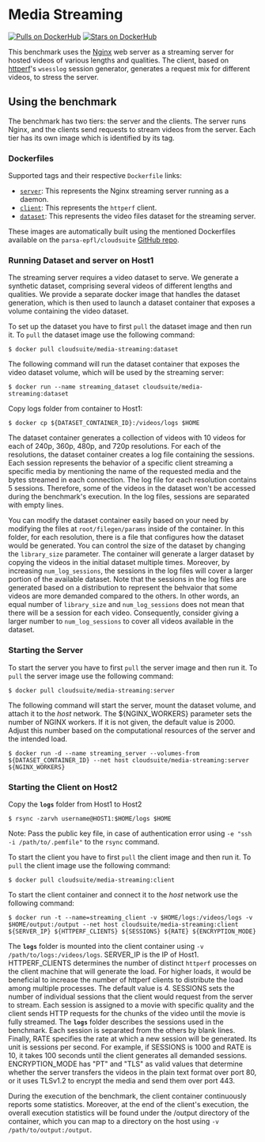 # Media Streaming

[![Pulls on DockerHub][dhpulls]][dhrepo]
[![Stars on DockerHub][dhstars]][dhrepo]

This benchmark uses the [Nginx][nginx_repo] web server as a streaming server for hosted videos of various lengths and qualities. The client, based on [httperf][httperf_repo]'s `wsesslog` session generator, generates a request mix for different videos, to stress the server.

## Using the benchmark ##
The benchmark has two tiers: the server and the clients. The server runs Nginx, and the clients send requests to stream videos from the server. Each tier has its own image which is identified by its tag.

### Dockerfiles ###

Supported tags and their respective `Dockerfile` links:

 - [`server`][serverdocker]: This represents the Nginx streaming server running as a daemon.
 - [`client`][clientdocker]: This represents the `httperf` client.
 - [`dataset`][datasetdocker]: This represents the video files dataset for the streaming server.

These images are automatically built using the mentioned Dockerfiles available on the `parsa-epfl/cloudsuite` [GitHub repo][repo].

### Running Dataset and server on Host1

The streaming server requires a video dataset to serve. We generate a synthetic dataset, comprising several videos of different lengths and qualities. We provide a separate docker image that handles the dataset generation, which is then used to launch a dataset container that exposes a volume containing the video dataset.

To set up the dataset you have to first `pull` the dataset image and then run it. To `pull` the dataset image use the following command:

    $ docker pull cloudsuite/media-streaming:dataset

The following command will run the dataset container that exposes the video dataset volume, which will be used by the streaming server:

    $ docker run --name streaming_dataset cloudsuite/media-streaming:dataset

Copy logs folder from container to Host1:

    $ docker cp ${DATASET_CONTAINER_ID}:/videos/logs $HOME
    
The dataset container generates a collection of videos with 10 videos for each of 240p, 360p, 480p, and 720p resolutions. For each of the resolutions, the dataset container creates a log file containing the sessions. Each session represents the behavior of a specific client streaming a specific media by mentioning the name of the requested media and the bytes streamed in each connection. The log file for each resolution contains 5 sessions. Therefore, some of the videos in the dataset won't be accessed during the benchmark's execution. In the log files, sessions are separated with empty lines. 

You can modify the dataset container easily based on your need by modifying the files at `root/filegen/params` inside of the container. In this folder, for each resolution, there is a file that configures how the dataset would be generated. You can control the size of the dataset by changing the `library_size` parameter. The container will generate a larger dataset by copying the videos in the initial dataset multiple times. Moreover, by increasing `num_log_sessions`, the sessions in the log files will cover a larger portion of the available dataset. Note that the sessions in the log files are generated based on a distribution to represent the behvaior that some videos are more demanded compared to the others. In other words, an equal number of `library_size` and `num_log_sessions` does not mean that there will be a session for each video. Consequently, consider giving a larger number to `num_log_sessions` to cover all videos available in the dataset. 


### Starting the Server ####
To start the server you have to first `pull` the server image and then run it. To `pull` the server image use the following command:

    $ docker pull cloudsuite/media-streaming:server

The following command will start the server, mount the dataset volume, and attach it to the *host* network. The ${NGINX_WORKERS} parameter sets the number of NGINX workers. If it is not given, the default value is 2000. Adjust this number based on the computational resources of the server and the intended load.  

    $ docker run -d --name streaming_server --volumes-from ${DATASET_CONTAINER_ID} --net host cloudsuite/media-streaming:server ${NGINX_WORKERS}


### Starting the Client on Host2 ###

Copy the **`logs`** folder from Host1 to Host2

    $ rsync -zarvh username@HOST1:$HOME/logs $HOME

Note: Pass the public key file, in case of authentication error using `-e "ssh -i /path/to/.pemfile"` to the `rsync` command.


To start the client you have to first `pull` the client image and then run it. To `pull` the client image use the following command:

    $ docker pull cloudsuite/media-streaming:client

To start the client container and connect it to the *host* network use the following command:

    $ docker run -t --name=streaming_client -v $HOME/logs:/videos/logs -v $HOME/output:/output --net host cloudsuite/media-streaming:client ${SERVER_IP} ${HTTPERF_CLIENTS} ${SESSIONS} ${RATE} ${ENCRYPTION_MODE}

The **`logs`** folder is mounted into the client container using `-v /path/to/logs:/videos/logs`. SERVER_IP is the IP of Host1. HTTPERF_CLIENTS determines the number of distinct `httperf` processes on the client machine that will generate the load. For higher loads, it would be beneficial to increase the number of httperf clients to distribute the load among multiple processes. The default value is 4. SESSIONS sets the number of individual sessions that the client would request from the server to stream. Each session is assigned to a movie with specific quality and the client sends HTTP requests for the chunks of the video until the movie is fully streamed. The **`logs`** folder describes the sessions used in the benchmark. Each session is separated from the others by blank lines. Finally, RATE specifies the rate at which a new session will be generated. Its unit is sessions per second. For example, if SESSIONS is 1000 and RATE is 10, it takes 100 seconds until the client generates all demanded sessions. ENCRYPTION_MODE has "PT" and "TLS" as valid values that determine whether the server transfers the videos in the plain text format over port 80, or it uses TLSv1.2 to encrypt the media and send them over port 443. 

During the execution of the benchmark, the client container continuously reports some statistics. Moreover, at the end of the client's execution, the overall execution statistics will be found under the /output directory of the container, which you can map to a directory on the host using `-v /path/to/output:/output`.

  [datasetdocker]: https://github.com/parsa-epfl/cloudsuite/blob/main/benchmarks/media-streaming/dataset/Dockerfile "Dataset Dockerfile"  

  [serverdocker]: https://github.com/parsa-epfl/cloudsuite/blob/main/benchmarks/media-streaming/server/Dockerfile "Server Dockerfile"

  [clientdocker]: https://github.com/parsa-epfl/cloudsuite/blob/main/benchmarks/media-streaming/client/Dockerfile "Client Dockerfile"

  [repo]: https://github.com/parsa-epfl/cloudsuite/blob/main/benchmarks/media-streaming "GitHub Repo"
  [dhrepo]: https://hub.docker.com/r/cloudsuite/media-streaming/ "DockerHub Page"
  [dhpulls]: https://img.shields.io/docker/pulls/cloudsuite/media-streaming.svg "Go to DockerHub Page"
  [dhstars]: https://img.shields.io/docker/stars/cloudsuite/media-streaming.svg "Go to DockerHub Page"
  [nginx_repo]: https://github.com/nginx/nginx "Nginx repo"
  [httperf_repo]: https://github.com/httperf/httperf "httperf repo"
